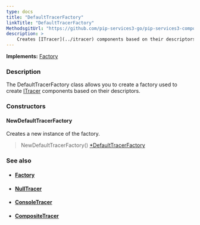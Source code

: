 ```yaml
---
type: docs
title: "DefaultTracerFactory"
linkTitle: "DefaultTracerFactory"
MethodsgitUrl: "https://github.com/pip-services3-go/pip-services3-components-go"
description: >
    Creates [ITracer](../itracer) components based on their descriptors.
---
```


**Implements:** [Factory](../../build/factory)

### Description

The DefaultTracerFactory class allows you to create a factory used to create [ITracer](../itracer) components based on their descriptors.

### Constructors

#### NewDefaultTracerFactory
Creates a new instance of the factory.

>  NewDefaultTracerFactory() [*DefaultTracerFactory]()


### See also
- #### [Factory](../../build/factory)
- #### [NullTracer](../null_tracer)
- #### [ConsoleTracer](../console_tracer)
- #### [CompositeTracer](../composite_tracer)
